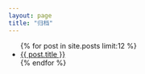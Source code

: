 ```yaml
---
layout: page
title: "归档"
---
```


<div class="col-lg-12">
<ul class="list-unstyled">
{% for post in site.posts limit:12 %}
  <li>
	<a href="{{ post.url }}">
	  {{ post.title }}
	</a>
  </li>
{% endfor %}  
</ul>
</div>